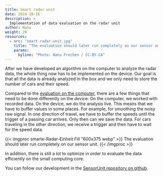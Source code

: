 ```yaml
---
title: Smart radar unit
date: 2024-10-16
description: >
  Implementation of data evaluation on the radar unit
author: Nanu
weight: 20
resources:
  - src: "smart-radar-unit.jpg"
    title: "The evaluation should later run completely on our sensor unit."
    params:
      byline: "Photo: Nanu Frechen / CC-BY-CA"
---
```


After we have developed an algorithm on the computer to analyze the radar data, the whole thing now has to be implemented on the device. Our goal is that all the data is already analyzed in the box and we only need to store the number of cars and their speed.

Compared to the [evaluation on the computer](/blog/2024/10/15/data-analysis/), there are a few things that need to be done differently on the device: On the computer, we worked with recorded data. On the device, we do the analysis live. This means that we have to buffer values in some places. For example, for smoothing the noisy raw signal. In one direction of travel, we have to buffer the speeds until the trigger of a passing car arrives. Only then can we save the data. For cars traveling in the other direction, we receive a trigger and then have to wait for the speed data.

{{< imgproc smarte-Radar-Einheit Fill "600x375 webp" >}}
The evaluation should later run completely on our sensor unit.
{{< /imgproc >}}


In addition, there is still a lot to optimize in order to evaluate the data efficiently on the small computing core.

You can follow our development in the [SensorUnit repository on github](https://github.com/fablabcb/CitRad-SensorUnit).

